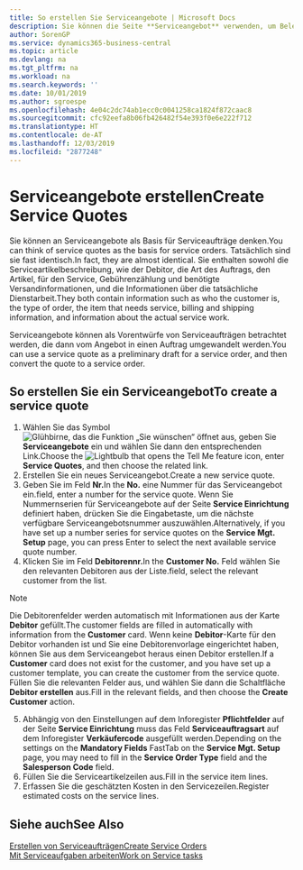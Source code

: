 ```yaml
---
title: So erstellen Sie Serviceangebote | Microsoft Docs
description: Sie können die Seite **Serviceangebot** verwenden, um Belege zu erstellen, in die Sie Informationen über den Service (Reparatur und Wartung) von Serviceartikeln auf Debitorenanfrage eingeben. Serviceangebote können als Vorentwürfe von Serviceaufträgen betrachtet werden, die dann vom Angebot in einen Auftrag umgewandelt werden.
author: SorenGP
ms.service: dynamics365-business-central
ms.topic: article
ms.devlang: na
ms.tgt_pltfrm: na
ms.workload: na
ms.search.keywords: ''
ms.date: 10/01/2019
ms.author: sgroespe
ms.openlocfilehash: 4e04c2dc74ab1ecc0c0041258ca1824f872caac8
ms.sourcegitcommit: cfc92eefa8b06fb426482f54e393f0e6e222f712
ms.translationtype: HT
ms.contentlocale: de-AT
ms.lasthandoff: 12/03/2019
ms.locfileid: "2877248"
---
```

# <a name="create-service-quotes"></a><span data-ttu-id="19936-104">Serviceangebote erstellen</span><span class="sxs-lookup"><span data-stu-id="19936-104">Create Service Quotes</span></span>
<span data-ttu-id="19936-105">Sie können an Serviceangebote als Basis für Serviceaufträge denken.</span><span class="sxs-lookup"><span data-stu-id="19936-105">You can think of service quotes as the basis for service orders.</span></span> <span data-ttu-id="19936-106">Tatsächlich sind sie fast identisch.</span><span class="sxs-lookup"><span data-stu-id="19936-106">In fact, they are almost identical.</span></span> <span data-ttu-id="19936-107">Sie enthalten sowohl die Serviceartikelbeschreibung, wie der Debitor, die Art des Auftrags, den Artikel, für den Service, Gebührenzählung und benötigte Versandinformationen, und die Informationen über die tatsächliche Dienstarbeit.</span><span class="sxs-lookup"><span data-stu-id="19936-107">They both contain information such as who the customer is, the type of order, the item that needs service, billing and shipping information, and information about the actual service work.</span></span>
 
<span data-ttu-id="19936-108">Serviceangebote können als Vorentwürfe von Serviceaufträgen betrachtet werden, die dann vom Angebot in einen Auftrag umgewandelt werden.</span><span class="sxs-lookup"><span data-stu-id="19936-108">You can use a service quote as a preliminary draft for a service order, and then convert the quote to a service order.</span></span>  
  
## <a name="to-create-a-service-quote"></a><span data-ttu-id="19936-109">So erstellen Sie ein Serviceangebot</span><span class="sxs-lookup"><span data-stu-id="19936-109">To create a service quote</span></span>  
1. <span data-ttu-id="19936-110">Wählen Sie das Symbol ![Glühbirne, das die Funktion „Sie wünschen“ öffnet](media/ui-search/search_small.png "Tell Me-Funktion") aus, geben Sie **Serviceangebote** ein und wählen Sie dann den entsprechenden Link.</span><span class="sxs-lookup"><span data-stu-id="19936-110">Choose the ![Lightbulb that opens the Tell Me feature](media/ui-search/search_small.png "Tell me what you want to do") icon, enter **Service Quotes**, and then choose the related link.</span></span>  
2. <span data-ttu-id="19936-111">Erstellen Sie ein neues Serviceangebot.</span><span class="sxs-lookup"><span data-stu-id="19936-111">Create a new service quote.</span></span>  
3. <span data-ttu-id="19936-112">Geben Sie im Feld **Nr.**</span><span class="sxs-lookup"><span data-stu-id="19936-112">In the **No.**</span></span> <span data-ttu-id="19936-113">eine Nummer für das Serviceangebot ein.</span><span class="sxs-lookup"><span data-stu-id="19936-113">field, enter a number for the service quote.</span></span> <span data-ttu-id="19936-114">Wenn Sie Nummernserien für Serviceangebote auf der Seite **Service Einrichtung** definiert haben, drücken Sie die Eingabetaste, um die nächste verfügbare Serviceangebotsnummer auszuwählen.</span><span class="sxs-lookup"><span data-stu-id="19936-114">Alternatively, if you have set up a number series for service quotes on the **Service Mgt. Setup** page, you can press Enter to select the next available service quote number.</span></span>  
4. <span data-ttu-id="19936-115">Klicken Sie im Feld **Debitorennr.**</span><span class="sxs-lookup"><span data-stu-id="19936-115">In the **Customer No.**</span></span>  <span data-ttu-id="19936-116">Feld wählen Sie den relevanten Debitoren aus der Liste.</span><span class="sxs-lookup"><span data-stu-id="19936-116">field, select the relevant customer from the list.</span></span>  

  > [!Note]  
  >  <span data-ttu-id="19936-117">Die Debitorenfelder werden automatisch mit Informationen aus der Karte **Debitor** gefüllt.</span><span class="sxs-lookup"><span data-stu-id="19936-117">The customer fields are filled in automatically with information from the **Customer** card.</span></span> <span data-ttu-id="19936-118">Wenn keine **Debitor**-Karte für den Debitor vorhanden ist und Sie eine Debitorenvorlage eingerichtet haben, können Sie aus dem Serviceangebot heraus einen Debitor erstellen.</span><span class="sxs-lookup"><span data-stu-id="19936-118">If a **Customer** card does not exist for the customer, and you have set up a customer template, you can create the customer from the service quote.</span></span> <span data-ttu-id="19936-119">Füllen Sie die relevanten Felder aus, und wählen Sie dann die Schaltfläche **Debitor erstellen** aus.</span><span class="sxs-lookup"><span data-stu-id="19936-119">Fill in the relevant fields, and then choose the **Create Customer** action.</span></span>  
  
5. <span data-ttu-id="19936-120">Abhängig von den Einstellungen auf dem Inforegister **Pflichtfelder** auf der Seite **Service Einrichtung** muss das Feld **Serviceauftragsart** auf dem Inforegister **Verkäufercode** ausgefüllt werden.</span><span class="sxs-lookup"><span data-stu-id="19936-120">Depending on the settings on the **Mandatory Fields** FastTab on the **Service Mgt. Setup** page, you may need to fill in the **Service Order Type** field and the **Salesperson Code** field.</span></span>  
6. <span data-ttu-id="19936-121">Füllen Sie die Serviceartikelzeilen aus.</span><span class="sxs-lookup"><span data-stu-id="19936-121">Fill in the service item lines.</span></span>  
7. <span data-ttu-id="19936-122">Erfassen Sie die geschätzten Kosten in den Servicezeilen.</span><span class="sxs-lookup"><span data-stu-id="19936-122">Register estimated costs on the service lines.</span></span>  
  
## <a name="see-also"></a><span data-ttu-id="19936-123">Siehe auch</span><span class="sxs-lookup"><span data-stu-id="19936-123">See Also</span></span>  
[<span data-ttu-id="19936-124">Erstellen von Serviceaufträgen</span><span class="sxs-lookup"><span data-stu-id="19936-124">Create Service Orders</span></span>](service-how-to-create-service-orders.md)  
[<span data-ttu-id="19936-125">Mit Serviceaufgaben arbeiten</span><span class="sxs-lookup"><span data-stu-id="19936-125">Work on Service tasks</span></span>](service-how-to-work-on-service-tasks.md)  

 